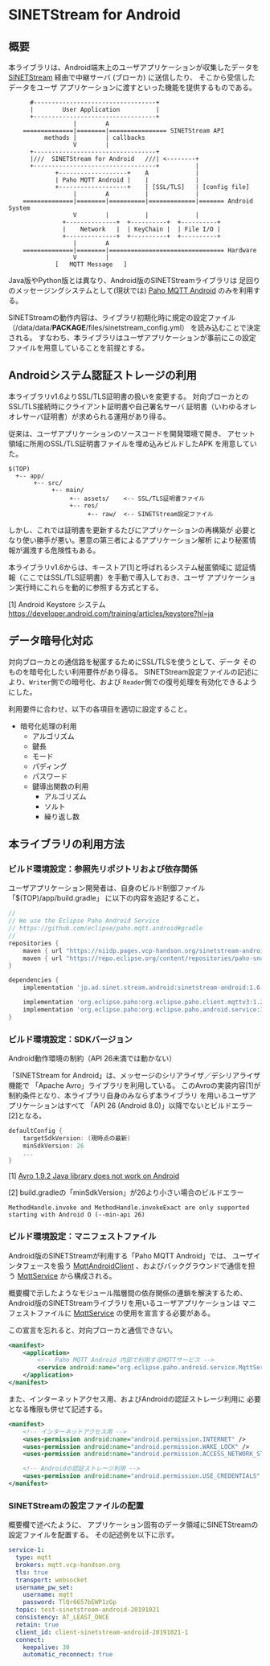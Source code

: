 <!--
Copyright (C) 2020-2021 National Institute of Informatics

Licensed to the Apache Software Foundation (ASF) under one
or more contributor license agreements.  See the NOTICE file
distributed with this work for additional information
regarding copyright ownership.  The ASF licenses this file
to you under the Apache License, Version 2.0 (the
"License"); you may not use this file except in compliance
with the License.  You may obtain a copy of the License at

  http://www.apache.org/licenses/LICENSE-2.0

Unless required by applicable law or agreed to in writing,
software distributed under the License is distributed on an
"AS IS" BASIS, WITHOUT WARRANTIES OR CONDITIONS OF ANY
KIND, either express or implied.  See the License for the
specific language governing permissions and limitations
under the License.
-->

# SINETStream for Android

## 概要

本ライブラリは、Android端末上のユーザアプリケーションが収集したデータを
[SINETStream](https://nii-gakunin-cloud.github.io/sinetstream)
経由で中継サーバ (ブローカ) に送信したり、
そこから受信したデータをユーザ
アプリケーションに渡すといった機能を提供するものである。

```
      #----------------------------------+
      |        User Application          |
      +----------------------------------+
                  |        A
    ==============|========|================ SINETStream API
          methods |        | callbacks
                  V        |
      +----------------------------------+
      |///  SINETStream for Android   ///| <--------+
      +----------------------------------+          |
             +-------------------+    A             |
             | Paho MQTT Android |    |             |
             +-------------------+    | [SSL/TLS]   | [config file]
                  |        A          |             |
    ==============|========|==========|=============|======= Android System
                  V        |          |             |
               +--------------+  +----------+  +----------+
               |    Network   |  | KeyChain |  | File I/O |
               +--------------+  +----------+  +----------+
                  |        A
    ==============|========|================================ Hardware
                  V        |
             [   MQTT Message   ]
```

Java版やPython版とは異なり、Android版のSINETStreamライブラリは
足回りのメッセージングシステムとして(現状では)
[Paho MQTT Android](https://www.eclipse.org/paho/index.php?page=clients/android/index.php)
のみを利用する。

SINETStreamの動作内容は、ライブラリ初期化時に規定の設定ファイル
（/data/data/__PACKAGE__/files/sinetstream_config.yml）
を読み込むことで決定される。
すなわち、本ライブラリはユーザアプリケーションが事前にこの設定
ファイルを用意していることを前提とする。

## Androidシステム認証ストレージの利用

本ライブラリv1.6よりSSL/TLS証明書の扱いを変更する。
対向ブローカとのSSL/TLS接続時にクライアント証明書や自己署名サーバ
証明書（いわゆるオレオレサーバ証明書）が求められる運用があり得る。

従来は、ユーザアプリケーションのソースコードを開発環境で開き、
アセット領域に所用のSSL/TLS証明書ファイルを埋め込みビルドしたAPK
を用意していた。
```
$(TOP)
  +-- app/
       +-- src/
            +-- main/
                 +-- assets/    <-- SSL/TLS証明書ファイル
                 +-- res/
                      +-- raw/  <-- SINETStream設定ファイル
```
しかし、これでは証明書を更新するたびにアプリケーションの再構築が
必要となり使い勝手が悪い。悪意の第三者によるアプリケーション解析
により秘匿情報が漏洩する危険性もある。

本ライブラリv1.6からは、キーストア[1]と呼ばれるシステム秘匿領域に
認証情報（ここではSSL/TLS証明書）を手動で導入しておき、ユーザ
アプリケーション実行時にこれらを動的に参照する方式とする。

[1] Android Keystore システム
https://developer.android.com/training/articles/keystore?hl=ja

## データ暗号化対応

対向ブローカとの通信路を秘匿するためにSSL/TLSを使うとして、データ
そのものを暗号化したい利用要件があり得る。
SINETStream設定ファイルの記述により、`Writer`側での暗号化、および
`Reader`側での復号処理を有効化できるようにした。

利用要件に合わせ、以下の各項目を適切に設定すること。

* 暗号化処理の利用
    * アルゴリズム
    * 鍵長
    * モード
    * パディング
    * パスワード
    * 鍵導出関数の利用
        * アルゴリズム
        * ソルト
        * 繰り返し数

## 本ライブラリの利用方法

### ビルド環境設定：参照先リポジトリおよび依存関係

ユーザアプリケーション開発者は、自身のビルド制御ファイル
「$(TOP)/app/build.gradle」
に以下の内容を追記すること。

```build.gradle
//
// We use the Eclipse Paho Android Service
// https://github.com/eclipse/paho.mqtt.android#gradle
//
repositories {
    maven { url "https://niidp.pages.vcp-handson.org/sinetstream-android/" }
    maven { url "https://repo.eclipse.org/content/repositories/paho-snapshots/" }
}

dependencies {
    implementation 'jp.ad.sinet.stream.android:sinetstream-android:1.6.0'

    implementation 'org.eclipse.paho:org.eclipse.paho.client.mqttv3:1.2.5'
    implementation 'org.eclipse.paho:org.eclipse.paho.android.service:1.1.1'
}
```

### ビルド環境設定：SDKバージョン

Android動作環境の制約（API 26未満では動かない）

「SINETStream for Android」は、メッセージのシリアライザ／デシリアライザ機能で
「Apache Avro」ライブラリを利用している。
このAvroの実装内容[1]が制約条件となり、本ライブラリ自身のみならず本ライブラリ
を用いるユーザアプリケーションはすべて
「API 26 (Android 8.0)」以降でないとビルドエラー[2]となる。

```build.gradle
defaultConfig {
    targetSdkVersion: (現時点の最新)
    minSdkVersion: 26
    ...
}
```

[1] [Avro 1.9.2 Java library does not work on Android](https://www.mail-archive.com/dev@avro.apache.org/msg24138.html)

[2] build.gradleの「minSdkVersion」が26より小さい場合のビルドエラー
```
MethodHandle.invoke and MethodHandle.invokeExact are only supported starting with Android O (--min-api 26)
```

### ビルド環境設定：マニフェストファイル

Android版のSINETStreamが利用する「Paho MQTT Android」では、
ユーザインタフェースを扱う
[MqttAndroidClient](https://www.eclipse.org/paho/files/android-javadoc/org/eclipse/paho/android/service/MqttAndroidClient.html)
、およびバックグラウンドで通信を担う
[MqttService](https://www.eclipse.org/paho/files/android-javadoc/org/eclipse/paho/android/service/MqttService.html)
から構成される。

概要欄で示したようなモジュール階層間の依存関係の連鎖を解決するため、
Android版のSINETStreamライブラリを用いるユーザアプリケーションは
マニフェストファイルに
[MqttService](https://www.eclipse.org/paho/files/android-javadoc/org/eclipse/paho/android/service/MqttService.html)
の使用を宣言する必要がある。

この宣言を忘れると、対向ブローカと通信できない。
```xml
<manifest>
    <application>
        <!-- Paho MQTT Android 内部で利用するMQTTサービス -->
        <service android:name="org.eclipse.paho.android.service.MqttService" />
    </application>
</manifest>
```

また、インターネットアクセス用、およびAndroidの認証ストレージ利用に
必要となる権限も併せて記述する。

```xml
<manifest>
    <!-- インターネットアクセス用 -->
    <uses-permission android:name="android.permission.INTERNET" />
    <uses-permission android:name="android.permission.WAKE_LOCK" />
    <uses-permission android:name="android.permission.ACCESS_NETWORK_STATE" />

    <!-- Androidの認証ストレージ利用 -->
    <uses-permission android:name="android.permission.USE_CREDENTIALS" />
</manifest>
```


### SINETStreamの設定ファイルの配置

概要欄で述べたように、
アプリケーション固有のデータ領域にSINETStreamの設定ファイルを配置する。
その記述例を以下に示す。

```yaml
service-1:
  type: mqtt
  brokers: mqtt.vcp-handson.org
  tls: true
  transport: websocket
  username_pw_set:
    username: mqtt
    password: TlQr6657bEWP1zGp
  topic: test-sinetstream-android-20191021
  consistency: AT_LEAST_ONCE
  retain: true
  client_id: client-sinetstream-android-20191021-1
  connect:
    keepalive: 30
    automatic_reconnect: true
```

